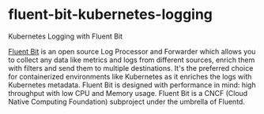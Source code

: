 # fluent-bit-kubernetes-logging
Kubernetes Logging with Fluent Bit

[Fluent Bit](https://fluentbit.io) is an open source Log Processor and Forwarder which allows you to collect any data like metrics and logs from different sources, enrich them with filters and send them to multiple destinations. It's the preferred choice for containerized environments like Kubernetes as it enriches the logs with Kubernetes metadata. Fluent Bit is designed with performance in mind: high throughput with low CPU and Memory usage. Fluent Bit is a CNCF (Cloud Native Computing Foundation) subproject under the umbrella of Fluentd.
